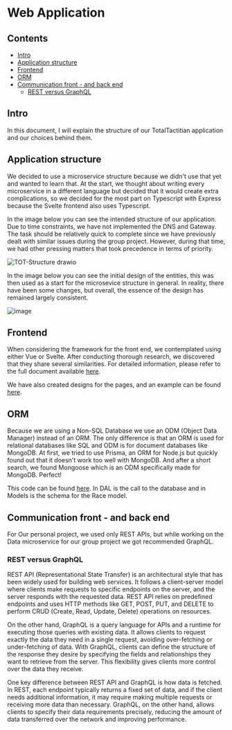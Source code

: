 # Web Application

## Contents
- [Intro](#intro)
- [Application structure](#application-structure)
- [Frontend](#frontend)
- [ORM](#orm)
- [Communication front - and back end](#communication-front---and-back-end)
  - [REST versus GraphQL](#rest-versus-graphQL)

## Intro
In this document, I will explain the structure of our TotalTactitian application and our choices behind them.

## Application structure
We decided to use a microservice structure because we didn't use that yet and wanted to learn that. 
At the start, we thought about writing every microservice in a different language but decided that it would create extra complications, 
so we decided for the most part on Typescript with Express because the Svelte frontend also uses Typescript.

In the image below you can see the intended structure of our application. Due to time constraints, we have not implemented the DNS and Gateway. 
The task should be relatively quick to complete since we have previously dealt with similar issues during the group project. 
However, during that time, we had other pressing matters that took precedence in terms of priority.

![TOT-Structure drawio](https://github.com/TotalTactician/Documentation/assets/81526735/1deceb44-022c-4448-8f54-b33faeda9785)

In the image below you can see the initial design of the entities, this was then used as a start for the microsevice structure in general. 
In reality, there have been some changes, but overall, the essence of the design has remained largely consistent.

![image](https://github.com/TotalTactician/Documentation/assets/81526735/d25a28d2-c47b-413b-8220-451378c6de5a)

## Frontend
When considering the framework for the front end, we contemplated using either Vue or Svelte. After conducting thorough research, we discovered that they share several similarities. For detailed information, please refer to the full document available [here](https://github.com/TotalTactician/Documentation/blob/main/Research/Frontend%20Research.md).


We have also created designs for the pages, and an example can be found [here](https://github.com/TotalTactician/Documentation/blob/main/Proof/Joey/Requirements%20and%20Design.md#personal-project).

## ORM
Because we are using a Non-SQL Database we use an ODM (Object Data Manager) instead of an ORM. The only difference is that an ORM is used for relational databases like SQL and ODM is for document databases like MongoDB. 
At first, we tried to use Prisma, an ORM for Node.js but quickly found out that it doesn't work too well with MongoDB. And after a short search, we found Mongoose which is an ODM specifically made for MongoDB. Perfect!

This code can be found [here](https://github.com/TotalTactician/TOT_RaceManagement/tree/main/src).
In DAL is the call to the database and in Models is the schema for the Race model.

## Communication front - and back end
For Our personal project, we used only REST APIs, but while working on the Data microservice for our group project we got recommended GraphQL.

### REST versus GraphQL
REST API (Representational State Transfer) is an architectural style that has been widely used for building web services. It follows a client-server model where clients make requests to specific endpoints on the server, and the server responds with the requested data. REST API relies on predefined endpoints and uses HTTP methods like GET, POST, PUT, and DELETE to perform CRUD (Create, Read, Update, Delete) operations on resources.

On the other hand, GraphQL is a query language for APIs and a runtime for executing those queries with existing data. It allows clients to request exactly the data they need in a single request, avoiding over-fetching or under-fetching of data. With GraphQL, clients can define the structure of the response they desire by specifying the fields and relationships they want to retrieve from the server. This flexibility gives clients more control over the data they receive.

One key difference between REST API and GraphQL is how data is fetched. In REST, each endpoint typically returns a fixed set of data, and if the client needs additional information, it may require making multiple requests or receiving more data than necessary. GraphQL, on the other hand, allows clients to specify their data requirements precisely, reducing the amount of data transferred over the network and improving performance.
